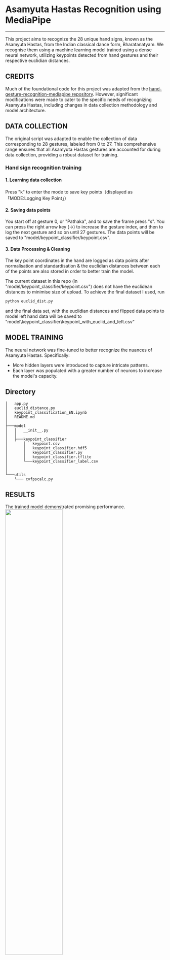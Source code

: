 # Asamyuta Hastas Recognition using MediaPipe
------------------------------------------

This project aims to recognize the 28 unique hand signs, known as the Asamyuta Hastas, from the Indian classical dance form, Bharatanatyam. We recognise them using a machine learning model trained using a dense neural network, utilizing keypoints detected from hand gestures and their respective euclidian distances.

## CREDITS
Much of the foundational code for this project was adapted from the [hand-gesture-recognition-mediapipe repository](https://github.com/kinivi/hand-gesture-recognition-mediapipe). However, significant modifications were made to cater to the specific needs of recognizing Asamyuta Hastas, including changes in data collection methodology and model architecture.

## DATA COLLECTION
The original script was adapted to enable the collection of data corresponding to 28 gestures, labeled from 0 to 27. This comprehensive range ensures that all Asamyuta Hastas gestures are accounted for during data collection, providing a robust dataset for training.

### Hand sign recognition training
#### 1. Learning data collection
Press "k" to enter the mode to save key points（displayed as 「MODE:Logging Key Point」）<br>
#### 2. Saving data points
You start off at gesture 0, or "Pathaka", and to save the frame press "s". You can press the right arrow key (->) to increase the gesture index, and then to log the next gesture and so on until 27 gestures. The data points will be saved to "model/keypoint_classifier/keypoint.csv".
#### 3. Data Processing & Cleaning
The key point coordinates in the hand are logged as data points after normalisation and standardisation & the euclidian distances between each of the points are also stored in order to better train the model.

The current dataset in this repo (in "model/keypoint_classifier/keypoint.csv") does not have the euclidean distances to minimise size of upload. To achieve the final dataset I used, run 
```bash
python euclid_dist.py
```
and the final data set, with the euclidian distances and flipped data points to model left hand data will be saved to "model\keypoint_classifier\keypoint_with_euclid_and_left.csv"

## MODEL TRAINING
The neural network was fine-tuned to better recognize the nuances of Asamyuta Hastas. Specifically:
- More hidden layers were introduced to capture intricate patterns.
- Each layer was populated with a greater number of neurons to increase the model's capacity.

## Directory
```
│   app.py
│   euclid_distance.py
│   keypoint_classification_EN.ipynb
│   README.md
│
├───model
│   │   __init__.py
│   │
│   ├───keypoint_classifier
│       │   keypoint.csv
│       │   keypoint_classifier.hdf5
│       │   keypoint_classifier.py
│       │   keypoint_classifier.tflite
│       └───keypoint_classifier_label.csv
│   
│
└───utils
    └─── cvfpscalc.py
```

## RESULTS
The trained model demonstrated promising performance. 
<img src=https://github.com/AnanyaB1/asamyuta-hastas-detection-using-mediapipe/assets/63778650/debe893a-dbc0-42fa-99a1-1325072540aa width="60%"><br><br>

Overall accuracy: 98.0%

## CONCLUSION
This project offers an innovative application of hand gesture recognition technology to the rich tapestry of Indian classical dance. By seamlessly merging the ancient art of Bharatanatyam with modern ML techniques, I hope to foster a deeper appreciation of both domains.
